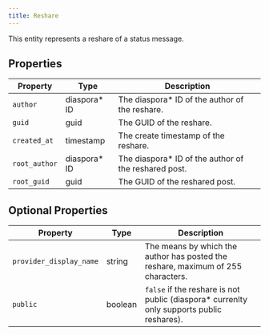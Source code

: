 ```yaml
---
title: Reshare
---
```


This entity represents a reshare of a status message.

## Properties

| Property      | Type          | Description                                           |
| ------------- | ------------- | ----------------------------------------------------- |
| `author`      | diaspora\* ID | The diaspora\* ID of the author of the reshare.       |
| `guid`        | guid          | The GUID of the reshare.                              |
| `created_at`  | timestamp     | The create timestamp of the reshare.                  |
| `root_author` | diaspora\* ID | The diaspora\* ID of the author of the reshared post. |
| `root_guid`   | guid          | The GUID of the reshared post.                        |

## Optional Properties

| Property                | Type    | Description                                                                                |
| ----------------------- | ------- | ------------------------------------------------------------------------------------------ |
| `provider_display_name` | string  | The means by which the author has posted the reshare, maximum of 255 characters.           |
| `public`                | boolean | `false` if the reshare is not public (diaspora\* currenlty only supports public reshares). |
